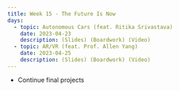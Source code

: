 ```yaml
---
title: Week 15 - The Future Is Now
days:
  - topic: Autonomous Cars (feat. Ritika Srivastava)
    date: 2023-04-23
    description: (Slides) (Boardwork) (Video)
  - topic: AR/VR (feat. Prof. Allen Yang)
    date: 2023-04-25
    description: (Slides) (Boardwork) (Video)
---
```


- Continue final projects

<a id="Week16"></a>
